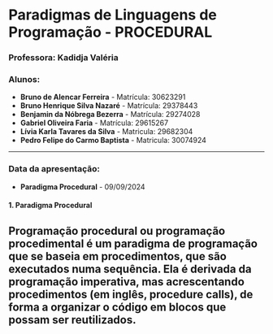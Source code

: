 # Paradigmas de Linguagens de Programação - PROCEDURAL 

### **Professora:** Kadidja Valéria

### **Alunos:**
- **Bruno de Alencar Ferreira** - Matrícula: 30623291 
- **Bruno Henrique Silva Nazaré** - Matrícula: 29378443  
- **Benjamin da Nóbrega Bezerra** - Matrícula: 29274028
- **Gabriel Oliveira Faria** - Matrícula: 29615267
- **Lívia Karla Tavares da Silva** - Matricula: 29682304
- **Pedro Felipe do Carmo Baptista** - Matricula: 30074924

---

### **Data da apresentação:**
- **Paradigma Procedural** - 09/09/2024  
#### **1. Paradigma Procedural**  
Programação procedural ou programação procedimental é um paradigma de programação que se baseia em procedimentos, que são executados numa sequência. Ela é derivada da programação imperativa, mas acrescentando procedimentos (em inglês, procedure calls), de forma a organizar o código em blocos que possam ser reutilizados.
---



